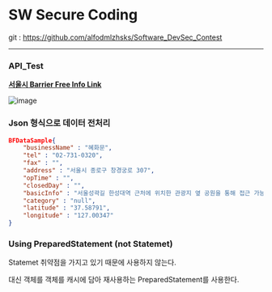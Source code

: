 # SW Secure Coding

git : https://github.com/alfodmlzhsks/Software_DevSec_Contest

---

### API_Test

**[서울시 Barrier Free Info Link](http://data.seoul.go.kr/dataList/datasetView.do?infId=OA-13441&srvType=S&serviceKind=1&currentPageNo=)**

![image](https://user-images.githubusercontent.com/41619898/62830754-cfb92880-bc4e-11e9-8f42-a848643b8eb3.png)



### Json 형식으로 데이터 전처리

```json
BFDataSample{
	"businessName" : "혜화문", 
	"tel" : "02-731-0320", 
	"fax" : "", 
	"address" : "서울시 종로구 창경궁로 307", 
	"opTime" : "", 
	"closedDay" : "",
	"basicInfo" : "서울성곽길 한성대역 근처에 위치한 관광지 옆 공원을 통해 접근 가능",
	"category" : "null",
	"latitude" : "37.58791", 
	"longitude" : "127.00347"
}
```



### Using PreparedStatement (not Statemet)

Statemet 취약점을 가지고 있기 때문에 사용하지 않는다.

대신 객체를 객체를 캐시에 담아 재사용하는 PreparedStatement를 사용한다.